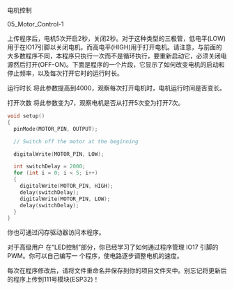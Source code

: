 电机控制

05_Motor_Control-1

上传程序后，电机5次开启2秒，关闭2秒。对于这种类型的三极管，低电平(LOW)用于在IO17引脚以关闭电机，而高电平(HIGH)用于打开电机。请注意，与前面的大多数程序不同，本程序只执行一次而不是循环执行，要重新启动它，必须关闭电源然后打开(OFF-ON)。下面是程序的一个片段，它显示了如何改变电机的启动和停止频率，以及每次打开它时的运行时长。

运行时长
将此参数提高到4000，观察每次打开电机时，电机运行时间是否变长。

打开次数
将此参数变为7，观察电机是否从打开5次变为打开7次。

```c
void setup()
{
  pinMode(MOTOR_PIN, OUTPUT);

  // Switch off the motor at the beginning

  digitalWrite(MOTOR_PIN, LOW);

  int switchDelay = 2000;
  for (int i = 0; i < 5; i++)
  {
    digitalWrite(MOTOR_PIN, HIGH);
    delay(switchDelay);
    digitalWrite(MOTOR_PIN, LOW);
    delay(switchDelay);  
  }
}
```

你也可通过闪存驱动器访问本程序。

对于高级用户
在“LED控制”部分，你已经学习了如何通过程序管理 IO17 引脚的PWM。你可以自己编写一
个程序，使电路逐步调整电机的速度。

每次在程序修改后，请将文件重命名并保存到你的项目文件夹中。别忘记将更新后的程序上传到111号模块(ESP32)！